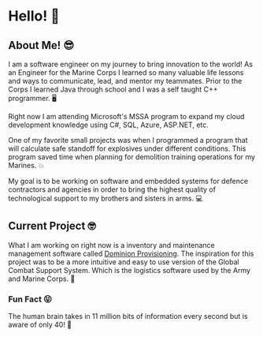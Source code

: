 # Hello! 👋

## About Me! 😎
I am a software engineer on my journey to bring innovation to the world! As an Engineer for the Marine Corps I learned so many valuable life lessons and ways to
communicate, lead, and mentor my teammates. Prior to the Corps I learned Java through school and I was a self taught C++ programmer. 🖥

Right now I am attending Microsoft's MSSA program to expand my cloud development knowledge using C#, SQL, Azure, ASP.NET, etc. 

One of my favorite small projects was when I programmed a program that will calculate safe standoff for explosives under different conditions. This program saved time
when planning for demolition training operations for my Marines. 💥

My goal is to be working on software and embedded systems for defence contractors and agencies in order to bring the highest quality of technological support to my 
brothers and sisters in arms. 💻

## Current Project 🤓
What I am working on right now is a inventory and maintenance management software called [Dominion Provisioning](https://github.com/EvinRWatson/DominionProvisioning).
The inspiration for this project was to be a more intuitive and easy to use version of the Global Combat Support System. Which is the logistics software used by the 
Army and Marine Corps. 🤖

### Fun Fact 😝
The human brain takes in 11 million bits of information every second but is aware of only 40! 🤯

